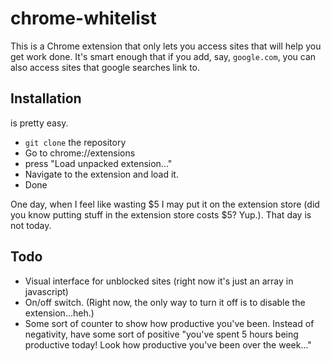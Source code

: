 # chrome-whitelist
This is a Chrome extension that only lets you access sites that will help you get work done. It's smart enough that if you add, say, `google.com`, you can also access sites that google searches link to.

## Installation

is pretty easy. 

* `git clone` the repository
* Go to chrome://extensions
* press "Load unpacked extension..."
* Navigate to the extension and load it. 
* Done

One day, when I feel like wasting $5 I may put it on the extension store (did you know putting stuff in the extension store costs $5? Yup.). That day is not today.

## Todo

* Visual interface for unblocked sites (right now it's just an array in javascript)
* On/off switch. (Right now, the only way to turn it off is to disable the extension...heh.)
* Some sort of counter to show how productive you've been. Instead of negativity, have some sort of positive "you've spent 5 hours being productive today! Look how productive you've been over the week..."
